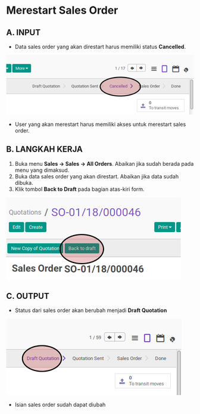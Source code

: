 # Merestart Sales Order

## A. INPUT

* Data sales order yang akan direstart harus memiliki status **Cancelled**.

![](../../img/sales-order/status-cancelled.png)

* User yang akan merestart harus memiliki akses untuk merestart sales order.

## B. LANGKAH KERJA

1. Buka menu **Sales -> Sales -> All Orders**. Abaikan jika sudah berada
pada menu yang dimaksud.
2. Buka data sales order yang akan direstart. Abaikan jika data sudah dibuka.
3. Klik tombol **Back to Draft** pada bagian atas-kiri form.

![](../../img/sales-order/tombol-restart.png)

## C. OUTPUT

* Status dari sales order akan berubah menjadi **Draft Quotation**

![](../../img/sales-order/status-draft-quotation.png)

* Isian sales order sudah dapat diubah
